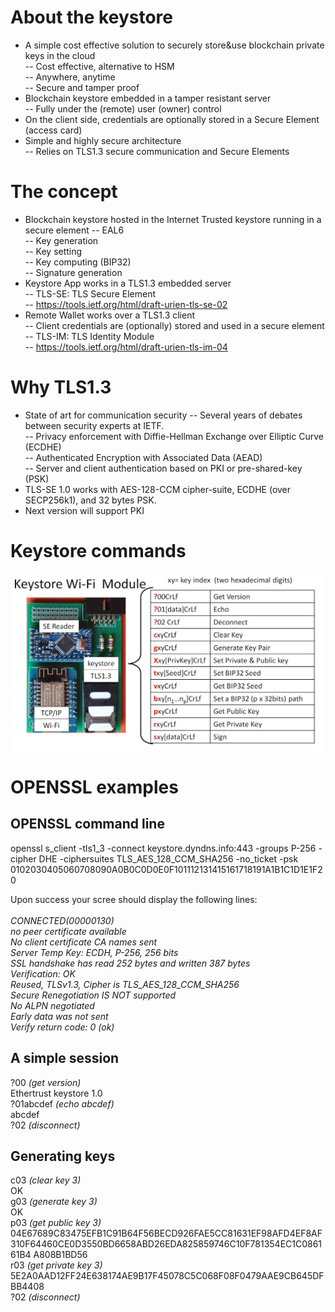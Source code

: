 # About the keystore

* A simple cost effective solution to securely store&use blockchain private keys in the cloud<br>
-- Cost effective, alternative to HSM <br> 
-- Anywhere, anytime <br> 
-- Secure and tamper proof <br>
* Blockchain keystore embedded in a tamper resistant server <br>
-- Fully under the (remote) user (owner) control <br>
* On the client side, credentials are optionally stored in a Secure Element (access card)
* Simple and highly secure architecture <br>
-- Relies on TLS1.3 secure communication and Secure Elements <br>

# The concept
* Blockchain keystore hosted in the Internet Trusted keystore running in a secure element 
-- EAL6 <br>
-- Key generation<br>
-- Key setting<br>
-- Key computing (BIP32)<br>
-- Signature generation <br>
* Keystore App works in a TLS1.3 embedded server<br>
-- TLS-SE:  TLS Secure Element<br>
-- https://tools.ietf.org/html/draft-urien-tls-se-02<br>
* Remote Wallet works over a TLS1.3 client<br>
-- Client credentials are (optionally)  stored and used in a secure element<br>
-- TLS-IM: TLS Identity Module<br>
-- https://tools.ietf.org/html/draft-urien-tls-im-04<br>

# Why TLS1.3
* State of art for communication security
-- Several years of debates between security experts at IETF.<br>
-- Privacy enforcement with Diffie-Hellman Exchange over Elliptic Curve (ECDHE)<br>
-- Authenticated Encryption with Associated Data (AEAD)<br>
-- Server and client authentication based on PKI or pre-shared-key (PSK)<br>
* TLS-SE 1.0 works with AES-128-CCM cipher-suite, ECDHE (over SECP256k1), and 32 bytes PSK.
* Next version will support PKI

# Keystore commands
![keystore wi-fi board](https://github.com/purien/keystore/blob/main/keystore01.jpg)

# OPENSSL examples

## OPENSSL command line

openssl s_client  -tls1_3  -connect keystore.dyndns.info:443 -groups P-256 -cipher DHE -ciphersuites  TLS_AES_128_CCM_SHA256 -no_ticket -psk 0102030405060708090A0B0C0D0E0F101112131415161718191A1B1C1D1E1F20

Upon success your scree should display the following lines: <br><br>
_CONNECTED(00000130)<br>
no peer certificate available<br>
No client certificate CA names sent<br>
Server Temp Key: ECDH, P-256, 256 bits<br>
SSL handshake has read 252 bytes and written 387 bytes<br>
Verification: OK<br>
Reused, TLSv1.3, Cipher is TLS_AES_128_CCM_SHA256<br>
Secure Renegotiation IS NOT supported<br>
No ALPN negotiated<br>
Early data was not sent<br>
Verify return code: 0 (ok)_<br>

## A simple session

?00             _(get version)_  <br>
Ethertrust keystore 1.0          <br>
?01abcdef       _(echo abcdef)_  <br>
abcdef  <br>
?02             _(disconnect)_   <br>

## Generating keys
c03 _(clear key 3)_ <br>
OK <br>
g03 _(generate key 3)_ <br>
OK <br>
p03  _(get public key 3)_ <br>
04E67689C83475EFB1C91B64F56BECD926FAE5CC81631EF98AFD4EF8AF310F64460CE0D3550BD6658ABD26EDA825859746C10F781354EC1C086161B4
A808B1BD56 <br>
r03 _(get private key 3)_
5E2A0AAD12FF24E638174AE9B17F45078C5C068F08F0479AAE9CB645DFBB4408<br>
?02 _(disconnect)_<br>






